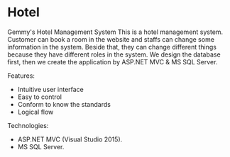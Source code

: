 # Hotel
Gemmy's Hotel Management System
This is a hotel management system. Customer can book a room in the website and staffs can change some information in the system. 
Beside that, they can change different things because they have different roles in the system. We design the database first, then we create the application by ASP.NET MVC & MS SQL Server.

Features:
- Intuitive user interface
- Easy to control
- Conform to know the standards
- Logical flow

Technologies:
- ASP.NET MVC (Visual Studio 2015).
- MS SQL Server.
